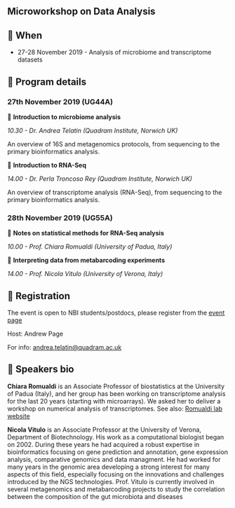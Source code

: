 ## Microworkshop on Data Analysis



## :calendar: When
 * 27-28 November 2019 - Analysis of microbiome and transcriptome datasets

## :page_with_curl: Program details 

### 27th November 2019 (UG44A)

:small_blue_diamond: **Introduction to microbiome analysis**
 
_10.30 - Dr. Andrea Telatin (Quadram Institute, Norwich UK)_

An overview of 16S and metagenomics protocols, from sequencing to the primary bioinformatics analysis.

:small_blue_diamond: **Introduction to RNA-Seq**

_14.00 - Dr. Perla Troncoso Rey (Quadram Institute, Norwich UK)_
 
An overview of transcriptome analysis (RNA-Seq), from sequencing to the primary bioinformatics analysis.
 
### 28th November 2019  (UG55A)

:small_blue_diamond:  **Notes on statistical methods for RNA-Seq analysis**
 
_10.00 - Prof. Chiara Romualdi (University of Padua, Italy)_
 


:small_blue_diamond: **Interpreting data from metabarcoding experiments**

_14.00  - Prof. Nicola Vitulo (University of Verona, Italy)_
 

## :e-mail: Registration
The event is open to NBI students/postdocs, please register from the [event page](https://intranet.nbi.ac.uk/infoserv/cgi-bin/calendar/default.asp?id=60789)

Host: Andrew Page

For info: andrea.telatin@quadram.ac.uk

## :bust_in_silhouette: Speakers bio

**Chiara Romualdi** is an Associate Professor of biostatistics at the University of Padua (Italy), and her group has been working on transcriptome analysis for the last 20 years (starting with microarrays). We asked her to deliver a workshop on numerical analysis of transcriptomes. See also: [Romualdi lab website](http://romualdi.bio.unipd.it/)

**Nicola Vitulo** is an Associate Professor at the University of Verona, Department of Biotechnology. His work as a computational biologist began on 2002. During these years he had acquired a robust expertise in bioinformatics focusing on gene prediction and annotation, gene expression analysis, comparative genomics and data managment. He had worked for many years in the genomic area developing a strong interest for many aspects of this field, especially focusing on the innovations and challenges introduced by the NGS technologies.
Prof. Vitulo is currently involved in several metagenomics and metabarcoding projects to study the correlation between the composition of the gut microbiota and diseases

